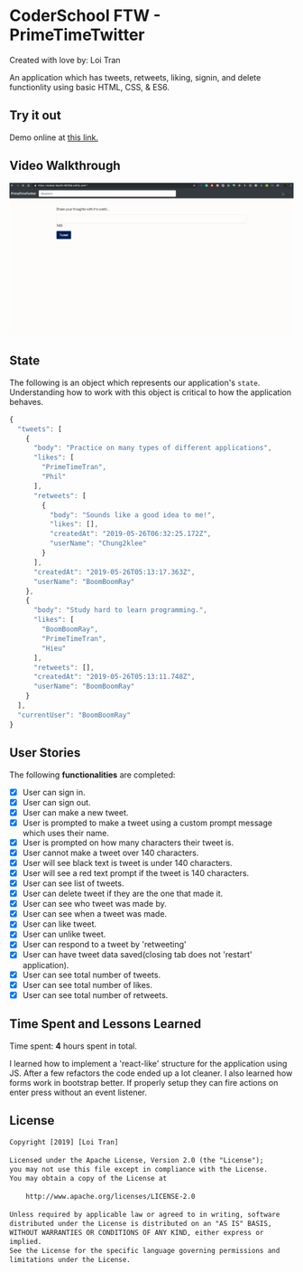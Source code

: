 # CoderSchool FTW -  PrimeTimeTwitter

Created with love by: Loi Tran
  
An application which has tweets, retweets, liking, signin, and delete functionlity using basic HTML, CSS, & ES6.

## Try it out

Demo online at [this link.](https://modest-leavitt-5821bb.netlify.com/)

## Video Walkthrough

![Demo](./demo.gif)

## State

The following is an object which represents our application's `state`. Understanding how to work with this object is critical to how the application behaves.

```javascript
{
  "tweets": [
    {
      "body": "Practice on many types of different applications",
      "likes": [
        "PrimeTimeTran",
        "Phil"
      ],
      "retweets": [
        {
          "body": "Sounds like a good idea to me!",
          "likes": [],
          "createdAt": "2019-05-26T06:32:25.172Z",
          "userName": "Chung2klee"
        }
      ],
      "createdAt": "2019-05-26T05:13:17.363Z",
      "userName": "BoomBoomRay"
    },
    {
      "body": "Study hard to learn programming.",
      "likes": [
        "BoomBoomRay",
        "PrimeTimeTran",
        "Hieu"
      ],
      "retweets": [],
      "createdAt": "2019-05-26T05:13:11.748Z",
      "userName": "BoomBoomRay"
    }
  ],
  "currentUser": "BoomBoomRay"
}
```

## User Stories

The following **functionalities** are completed:

* [x] User can sign in.
* [x] User can sign out.
* [x] User can make a new tweet.
* [x] User is prompted to make a tweet using a custom prompt message which uses their name.
* [x] User is prompted on how many characters their tweet is.
* [x] User cannot make a tweet over 140 characters.
* [x] User will see black text is tweet is under 140 characters.
* [x] User will see a red text prompt if the tweet is 140 characters.
* [x] User can see list of tweets.
* [x] User can delete tweet if they are the one that made it.
* [x] User can see who tweet was made by.
* [x] User can see when a tweet was made.
* [x] User can like tweet.
* [x] User can unlike tweet.
* [x] User can respond to a tweet by 'retweeting' 
* [x] User can have tweet data saved(closing tab does not 'restart' application).
* [x] User can see total number of tweets.
* [x] User can see total number of likes.
* [x] User can see total number of retweets.

## Time Spent and Lessons Learned

Time spent: **4** hours spent in total.

I learned how to implement a 'react-like' structure for the application using JS. After a few refactors the code ended up a lot cleaner. I also learned how forms work in bootstrap better. If properly setup they can fire actions on enter press without an event listener.

## License

    Copyright [2019] [Loi Tran]

    Licensed under the Apache License, Version 2.0 (the "License");
    you may not use this file except in compliance with the License.
    You may obtain a copy of the License at

        http://www.apache.org/licenses/LICENSE-2.0

    Unless required by applicable law or agreed to in writing, software
    distributed under the License is distributed on an "AS IS" BASIS,
    WITHOUT WARRANTIES OR CONDITIONS OF ANY KIND, either express or implied.
    See the License for the specific language governing permissions and
    limitations under the License.